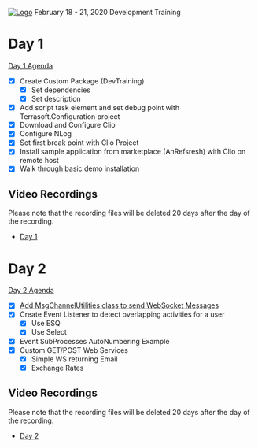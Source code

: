 ﻿﻿[![Logo](https://www.creatio.com/sites/default/files/2019-10/creatio-main-logo.svg)](https://github.com/sindresorhus/awesome#readme)
February 18 - 21, 2020 Development Training
# Day 1
[Day 1 Agenda](https://github.com/kirillkrylov/ImagesAndPages/blob/master/Agenda/DAY1_AGENDA.md)

- [X] Create Custom Package (DevTraining)
    - [X] Set dependencies
    - [X] Set description
- [X] Add script task element and set debug point with Terrasoft.Configuration project
- [X] Download and Configure Clio
- [X] Configure NLog
- [X] Set first break point with Clio Project
- [X] Install sample application from marketplace (AnRefsresh) with Clio on remote host
- [X] Walk through basic demo installation

## Video Recordings
Please note that the recording files will be deleted 20 days after the day of the recording.
- [Day 1](https://zoom.us/rec/play/65wocbirqDo3HNfG5gSDC6QtW47uKfis1iMarPIPnk6xAiVSZAfzZOYWMbP83LPH3VdnwZKvnUSi3h8W)


# Day 2
[Day 2 Agenda](https://github.com/kirillkrylov/ImagesAndPages/blob/master/Agenda/DAY2_AGENDA.md)

- [X] [Add MsgChannelUtilities class to send WebSocket Messages](https://github.com/kirillkrylov/DevelopmentTraining_Jan21-24/blob/master/Files/cs/MsgChannelUtilities.cs)
- [X] Create Event Listener to detect overlapping activities for a user
    - [X] Use ESQ
    - [X] Use Select
- [X] Event SubProcesses AutoNumbering Example
- [X] Custom GET/POST Web Services
    - [X] Simple WS returning Email
    - [X] Exchange Rates

## Video Recordings
Please note that the recording files will be deleted 20 days after the day of the recording.
- [Day 2]()
